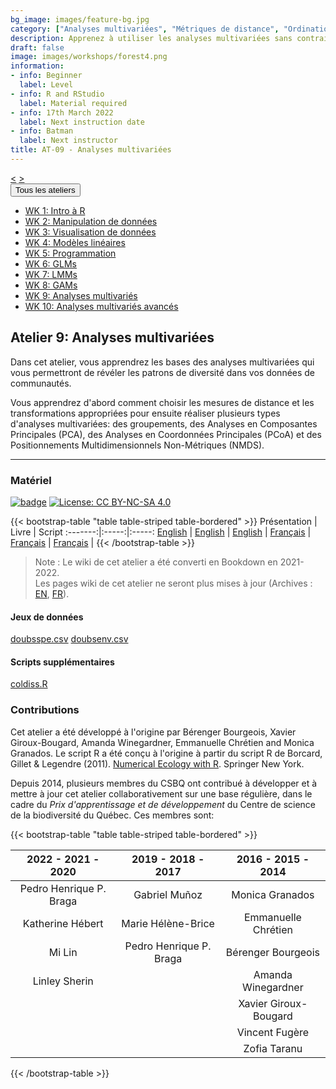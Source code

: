 ```yaml
---
bg_image: images/feature-bg.jpg
category: ["Analyses multivariées", "Métriques de distance", "Ordination", "Eigendecomposition", "Ordination sans contrainte"]
description: Apprenez à utiliser les analyses multivariées sans contrainte !
draft: false
image: images/workshops/forest4.png
information:
- info: Beginner
  label: Level
- info: R and RStudio
  label: Material required
- info: 17th March 2022
  label: Next instruction date
- info: Batman
  label: Next instructor
title: AT-09 - Analyses multivariées
---
```

<div class="btn-group" role="group" aria-label="...">
  <a href="https://r.qcbs.ca/workshops/r-workshop-08/" button type="button" class="btn btn-default"><</button></a>
  <a href="https://r.qcbs.ca/workshops/r-workshop-10/"button type="button" class="btn btn-default">></button></a>

  <div class="btn-group" role="group">
    <button type="button" class="btn btn-default dropdown-toggle" data-toggle="dropdown" aria-haspopup="true" aria-expanded="false">
      Tous les ateliers
      <span class="caret"></span>
    </button>
    <ul class="dropdown-menu">
      <li><a href="https://r.qcbs.ca/workshops/r-workshop-01/">WK 1: Intro à R</a></li>
      <li><a href="https://r.qcbs.ca/workshops/r-workshop-02/">WK 2: Manipulation de données</a></li>
      <li><a href="https://r.qcbs.ca/workshops/r-workshop-03/">WK 3: Visualisation de données</a></li>
      <li><a href="https://r.qcbs.ca/workshops/r-workshop-04/">WK 4: Modèles linéaires</a></li>
      <li><a href="https://r.qcbs.ca/workshops/r-workshop-05/">WK 5: Programmation</a></li>
      <li><a href="https://r.qcbs.ca/workshops/r-workshop-06/">WK 6: GLMs</a></li>
      <li><a href="https://r.qcbs.ca/workshops/r-workshop-07/">WK 7: LMMs</a></li>
      <li><a href="https://r.qcbs.ca/workshops/r-workshop-08/">WK 8: GAMs</a></li>
      <li><a href="https://r.qcbs.ca/workshops/r-workshop-09/">WK 9: Analyses multivariés</a></li>
      <li><a href="https://r.qcbs.ca/workshops/r-workshop-10/">WK 10: Analyses multivariés avancés</a></li>
    </ul>
  </div>
</div>

## Atelier 9: Analyses multivariées

Dans cet atelier, vous apprendrez les bases des analyses multivariées qui vous
permettront de révéler les patrons de diversité dans vos données de communautés.

Vous apprendrez d'abord comment choisir les mesures de distance et les
transformations appropriées pour ensuite réaliser plusieurs types d'analyses
multivariées: des groupements, des Analyses en Composantes Principales (PCA), des Analyses en Coordonnées Principales
(PCoA) et des Positionnements Multidimensionnels Non-Métriques (NMDS).

----

### Matériel

[![badge](https://img.shields.io/static/v1?style=flat&label=GitHub&message=09&color=blue&logo=github)](https://github.com/QCBSRworkshops/workshop09) [![License: CC BY-NC-SA 4.0](https://img.shields.io/badge/License-CC%20BY--NC--SA%204.0-orange.svg)](https://creativecommons.org/licenses/by-nc-sa/4.0/)

{{< bootstrap-table "table table-striped table-bordered" >}}
 Présentation | Livre | Script 
:-------:|:-----:|:-----:
<a href="https://r.qcbs.ca/workshop09/pres-en/workshop09-pres-en.html" button type="button" class="btn btn-default">English</button></a> | <a href="https://r.qcbs.ca/workshop09/book-en/index.html" button type="button" class="btn btn-default">English</button></a> | <a href="https://r.qcbs.ca/workshop09/book-en/workshop09-script-fr.R" button type="button" class="btn btn-default">English</button></a> | 
<a href="https://r.qcbs.ca/workshop09/pres-fr/workshop09-pres-fr.html" button type="button" class="btn btn-default">Français</button></a> | <a href="https://r.qcbs.ca/workshop09/book-fr/index.html" button type="button" class="btn btn-default">Français</button></a> | <a href="https://r.qcbs.ca/workshop09/book-fr/workshop09-script-fr.R" button type="button" class="btn btn-default">Français</button></a> | 
{{< /bootstrap-table >}}


> Note : Le wiki de cet atelier a été converti en Bookdown en 2021-2022. <br>
> Les pages wiki de cet atelier ne seront plus mises à jour (Archives : [EN](https://wiki.qcbs.ca/r_workshop9), [FR](https://wiki.qcbs.ca/r_atelier9)).

#### Jeux de données

<a href="https://r.qcbs.ca/workshop09/pres-fr/data/doubsspe.csv" button type="button" class="btn btn-primary">doubsspe.csv</button></a> <a href="https://r.qcbs.ca/workshop09/pres-fr/data/doubsenv.csv" button type="button" class="btn btn-primary">doubsenv.csv</button></a>

#### Scripts supplémentaires

<a href="https://r.qcbs.ca/workshop09/pres-fr/data/coldiss.R" button type="button" class="btn btn-primary">coldiss.R</button></a>

### Contributions

Cet atelier a été développé à l'origine par Bérenger Bourgeois, Xavier Giroux-Bougard, Amanda Winegardner, Emmanuelle Chrétien and Monica Granados. Le script R a été conçu à l'origine à partir du script R de Borcard, Gillet & Legendre (2011). [Numerical Ecology with R](https://www.springer.com/us/book/9783319714035). Springer New York.

Depuis 2014, plusieurs membres du CSBQ ont contribué à développer et à mettre à jour cet atelier collaborativement sur une base régulière, dans le cadre du *Prix d'apprentissage et de développement* du Centre de science de la biodiversité du Québec. Ces membres sont:

{{< bootstrap-table "table table-striped table-bordered" >}}

|      2022 - 2021 - 2020      |      2019 - 2018 - 2017     |      2016 - 2015 - 2014      |
|:----------------------------:|:---------------------------:|:----------------------------:|
| Pedro Henrique P. Braga  | Gabriel Muñoz | Monica Granados |
|  Katherine Hébert        | Marie Hélène-Brice  |   Emmanuelle Chrétien        |
|  Mi Lin                  | Pedro Henrique P. Braga | Bérenger Bourgeois     |
|  Linley Sherin           |                             | Amanda Winegardner       |
|                              |                             | Xavier Giroux-Bougard    |
|                              |                             | Vincent Fugère           |
|                              |                             | Zofia Taranu          |

{{< /bootstrap-table >}}